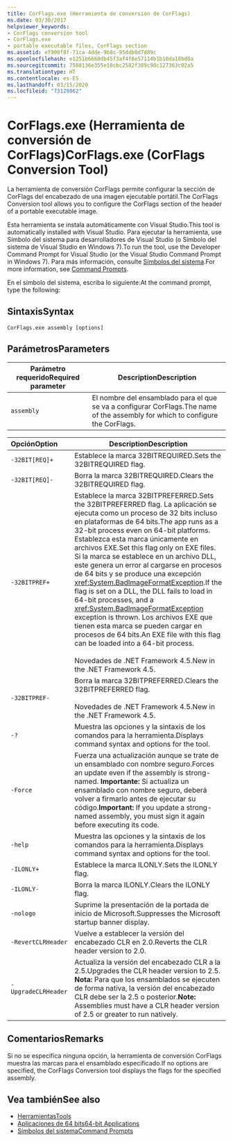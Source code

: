 ```yaml
---
title: CorFlags.exe (Herramienta de conversión de CorFlags)
ms.date: 03/30/2017
helpviewer_keywords:
- CorFlags conversion tool
- CorFlags.exe
- portable executable files, CorFlags section
ms.assetid: ef900f8f-71ca-4dde-9b8c-95ddb0d7d89c
ms.openlocfilehash: e1251b6660db45f3af4f6e57114b1b10da18bd0a
ms.sourcegitcommit: 7588136e355e10cbc2582f389c90c127363c02a5
ms.translationtype: HT
ms.contentlocale: es-ES
ms.lasthandoff: 03/15/2020
ms.locfileid: "73129862"
---
```

# <a name="corflagsexe-corflags-conversion-tool"></a><span data-ttu-id="fa144-102">CorFlags.exe (Herramienta de conversión de CorFlags)</span><span class="sxs-lookup"><span data-stu-id="fa144-102">CorFlags.exe (CorFlags Conversion Tool)</span></span>
<span data-ttu-id="fa144-103">La herramienta de conversión CorFlags permite configurar la sección de CorFlags del encabezado de una imagen ejecutable portátil.</span><span class="sxs-lookup"><span data-stu-id="fa144-103">The CorFlags Conversion tool allows you to configure the CorFlags section of the header of a portable executable image.</span></span>  
  
 <span data-ttu-id="fa144-104">Esta herramienta se instala automáticamente con Visual Studio.</span><span class="sxs-lookup"><span data-stu-id="fa144-104">This tool is automatically installed with Visual Studio.</span></span> <span data-ttu-id="fa144-105">Para ejecutar la herramienta, use Símbolo del sistema para desarrolladores de Visual Studio (o Símbolo del sistema de Visual Studio en Windows 7).</span><span class="sxs-lookup"><span data-stu-id="fa144-105">To run the tool, use the Developer Command Prompt for Visual Studio (or the Visual Studio Command Prompt in Windows 7).</span></span> <span data-ttu-id="fa144-106">Para más información, consulte [Símbolos del sistema](developer-command-prompt-for-vs.md).</span><span class="sxs-lookup"><span data-stu-id="fa144-106">For more information, see [Command Prompts](developer-command-prompt-for-vs.md).</span></span>  
  
 <span data-ttu-id="fa144-107">En el símbolo del sistema, escriba lo siguiente:</span><span class="sxs-lookup"><span data-stu-id="fa144-107">At the command prompt, type the following:</span></span>  
  
## <a name="syntax"></a><span data-ttu-id="fa144-108">Sintaxis</span><span class="sxs-lookup"><span data-stu-id="fa144-108">Syntax</span></span>  
  
```console  
CorFlags.exe assembly [options]  
```  
  
## <a name="parameters"></a><span data-ttu-id="fa144-109">Parámetros</span><span class="sxs-lookup"><span data-stu-id="fa144-109">Parameters</span></span>  
  
|<span data-ttu-id="fa144-110">Parámetro requerido</span><span class="sxs-lookup"><span data-stu-id="fa144-110">Required parameter</span></span>|<span data-ttu-id="fa144-111">Description</span><span class="sxs-lookup"><span data-stu-id="fa144-111">Description</span></span>|  
|------------------------|-----------------|  
|`assembly`|<span data-ttu-id="fa144-112">El nombre del ensamblado para el que se va a configurar CorFlags.</span><span class="sxs-lookup"><span data-stu-id="fa144-112">The name of the assembly for which to configure the CorFlags.</span></span>|  
  
|<span data-ttu-id="fa144-113">Opción</span><span class="sxs-lookup"><span data-stu-id="fa144-113">Option</span></span>|<span data-ttu-id="fa144-114">Description</span><span class="sxs-lookup"><span data-stu-id="fa144-114">Description</span></span>|  
|:------------|-----------------|  
|`-32BIT[REQ]+`|<span data-ttu-id="fa144-115">Establece la marca 32BITREQUIRED.</span><span class="sxs-lookup"><span data-stu-id="fa144-115">Sets the 32BITREQUIRED flag.</span></span>|  
|`-32BIT[REQ]-`|<span data-ttu-id="fa144-116">Borra la marca 32BITREQUIRED.</span><span class="sxs-lookup"><span data-stu-id="fa144-116">Clears the 32BITREQUIRED flag.</span></span>|  
|`-32BITPREF+`|<span data-ttu-id="fa144-117">Establece la marca 32BITPREFERRED.</span><span class="sxs-lookup"><span data-stu-id="fa144-117">Sets the 32BITPREFERRED flag.</span></span> <span data-ttu-id="fa144-118">La aplicación se ejecuta como un proceso de 32 bits incluso en plataformas de 64 bits.</span><span class="sxs-lookup"><span data-stu-id="fa144-118">The app runs as a 32-bit process even on 64-bit platforms.</span></span> <span data-ttu-id="fa144-119">Establezca esta marca únicamente en archivos EXE.</span><span class="sxs-lookup"><span data-stu-id="fa144-119">Set this flag only on EXE files.</span></span> <span data-ttu-id="fa144-120">Si la marca se establece en un archivo DLL, este genera un error al cargarse en procesos de 64 bits y se produce una excepción <xref:System.BadImageFormatException>.</span><span class="sxs-lookup"><span data-stu-id="fa144-120">If the flag is set on a DLL, the DLL fails to load in 64-bit processes, and a <xref:System.BadImageFormatException> exception is thrown.</span></span> <span data-ttu-id="fa144-121">Los archivos EXE que tienen esta marca se pueden cargar en procesos de 64 bits.</span><span class="sxs-lookup"><span data-stu-id="fa144-121">An EXE file with this flag can be loaded into a 64-bit process.</span></span><br /><br /> <span data-ttu-id="fa144-122">Novedades de .NET Framework 4.5.</span><span class="sxs-lookup"><span data-stu-id="fa144-122">New in the .NET Framework 4.5.</span></span>|  
|`-32BITPREF-`|<span data-ttu-id="fa144-123">Borra la marca 32BITPREFERRED.</span><span class="sxs-lookup"><span data-stu-id="fa144-123">Clears the 32BITPREFERRED flag.</span></span><br /><br /> <span data-ttu-id="fa144-124">Novedades de .NET Framework 4.5.</span><span class="sxs-lookup"><span data-stu-id="fa144-124">New in the .NET Framework 4.5.</span></span>|  
|`-?`|<span data-ttu-id="fa144-125">Muestra las opciones y la sintaxis de los comandos para la herramienta.</span><span class="sxs-lookup"><span data-stu-id="fa144-125">Displays command syntax and options for the tool.</span></span>|  
|`-Force`|<span data-ttu-id="fa144-126">Fuerza una actualización aunque se trate de un ensamblado con nombre seguro.</span><span class="sxs-lookup"><span data-stu-id="fa144-126">Forces an update even if the assembly is strong-named.</span></span> <span data-ttu-id="fa144-127">**Importante:** Si actualiza un ensamblado con nombre seguro, deberá volver a firmarlo antes de ejecutar su código.</span><span class="sxs-lookup"><span data-stu-id="fa144-127">**Important:**  If you update a strong-named assembly, you must sign it again before executing its code.</span></span>|  
|`-help`|<span data-ttu-id="fa144-128">Muestra las opciones y la sintaxis de los comandos para la herramienta.</span><span class="sxs-lookup"><span data-stu-id="fa144-128">Displays command syntax and options for the tool.</span></span>|  
|`-ILONLY+`|<span data-ttu-id="fa144-129">Establece la marca ILONLY.</span><span class="sxs-lookup"><span data-stu-id="fa144-129">Sets the ILONLY flag.</span></span>|  
|`-ILONLY-`|<span data-ttu-id="fa144-130">Borra la marca ILONLY.</span><span class="sxs-lookup"><span data-stu-id="fa144-130">Clears the ILONLY flag.</span></span>|  
|`-nologo`|<span data-ttu-id="fa144-131">Suprime la presentación de la portada de inicio de Microsoft.</span><span class="sxs-lookup"><span data-stu-id="fa144-131">Suppresses the Microsoft startup banner display.</span></span>|  
|`-RevertCLRHeader`|<span data-ttu-id="fa144-132">Vuelve a establecer la versión del encabezado CLR en 2.0.</span><span class="sxs-lookup"><span data-stu-id="fa144-132">Reverts the CLR header version to 2.0.</span></span>|  
|`-UpgradeCLRHeader`|<span data-ttu-id="fa144-133">Actualiza la versión del encabezado CLR a la 2.5.</span><span class="sxs-lookup"><span data-stu-id="fa144-133">Upgrades the CLR header version to 2.5.</span></span> <span data-ttu-id="fa144-134">**Nota:** Para que los ensamblados se ejecuten de forma nativa, la versión del encabezado CLR debe ser la 2.5 o posterior.</span><span class="sxs-lookup"><span data-stu-id="fa144-134">**Note:**  Assemblies must have a CLR header version of 2.5 or greater to run natively.</span></span>|  
  
## <a name="remarks"></a><span data-ttu-id="fa144-135">Comentarios</span><span class="sxs-lookup"><span data-stu-id="fa144-135">Remarks</span></span>  
 <span data-ttu-id="fa144-136">Si no se especifica ninguna opción, la herramienta de conversión CorFlags muestra las marcas para el ensamblado especificado.</span><span class="sxs-lookup"><span data-stu-id="fa144-136">If no options are specified, the CorFlags Conversion tool displays the flags for the specified assembly.</span></span>  
  
## <a name="see-also"></a><span data-ttu-id="fa144-137">Vea también</span><span class="sxs-lookup"><span data-stu-id="fa144-137">See also</span></span>

- [<span data-ttu-id="fa144-138">Herramientas</span><span class="sxs-lookup"><span data-stu-id="fa144-138">Tools</span></span>](index.md)
- [<span data-ttu-id="fa144-139">Aplicaciones de 64 bits</span><span class="sxs-lookup"><span data-stu-id="fa144-139">64-bit Applications</span></span>](../64-bit-apps.md)
- [<span data-ttu-id="fa144-140">Símbolos del sistema</span><span class="sxs-lookup"><span data-stu-id="fa144-140">Command Prompts</span></span>](developer-command-prompt-for-vs.md)
